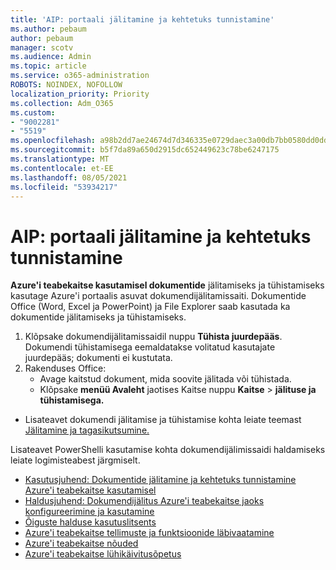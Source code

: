 ```yaml
---
title: 'AIP: portaali jälitamine ja kehtetuks tunnistamine'
ms.author: pebaum
author: pebaum
manager: scotv
ms.audience: Admin
ms.topic: article
ms.service: o365-administration
ROBOTS: NOINDEX, NOFOLLOW
localization_priority: Priority
ms.collection: Adm_O365
ms.custom:
- "9002281"
- "5519"
ms.openlocfilehash: a98b2dd7ae24674d7d346335e0729daec3a00db7bb0580dd0dd4ba08f58e7aca
ms.sourcegitcommit: b5f7da89a650d2915dc652449623c78be6247175
ms.translationtype: MT
ms.contentlocale: et-EE
ms.lasthandoff: 08/05/2021
ms.locfileid: "53934217"
---
```

# <a name="aip-track-and-revoke-portal"></a>AIP: portaali jälitamine ja kehtetuks tunnistamine

**Azure'i teabekaitse kasutamisel dokumentide** jälitamiseks ja tühistamiseks kasutage Azure'i portaalis asuvat dokumendijälitamissaiti. Dokumentide Office (Word, Excel ja PowerPoint) ja File Explorer saab kasutada ka dokumentide jälitamiseks ja tühistamiseks.

1. Klõpsake dokumendijälitamissaidil nuppu **Tühista juurdepääs**. Dokumendi tühistamisega eemaldatakse volitatud kasutajate juurdepääs; dokumenti ei kustutata.
2. Rakenduses Office:
    - Avage kaitstud dokument, mida soovite jälitada või tühistada.
    - Klõpsake **menüü Avaleht** jaotises Kaitse nuppu **Kaitse** > **jälituse ja tühistamisega.**

- Lisateavet dokumendi jälitamise ja tühistamise kohta leiate teemast [Jälitamine ja tagasikutsumine.](https://docs.microsoft.com/azure/information-protection/rms-client/client-track-revoke)

Lisateavet PowerShelli kasutamise kohta dokumendijälimissaidi haldamiseks leiate logimisteabest järgmiselt.
- [Kasutusjuhend: Dokumentide jälitamine ja kehtetuks tunnistamine Azure'i teabekaitse kasutamisel](https://docs.microsoft.com/azure/information-protection/rms-client/client-track-revoke)
- [Haldusjuhend: Dokumendijälitus Azure'i teabekaitse jaoks konfigureerimine ja kasutamine](https://docs.microsoft.com/azure/information-protection/rms-client/client-admin-guide-document-tracking)
- [Õiguste halduse kasutuslitsents](https://docs.microsoft.com/azure/information-protection/configure-usage-rights#rights-management-use-license)
- [Azure'i teabekaitse tellimuste ja funktsioonide läbivaatamine](https://azure.microsoft.com/pricing/details/information-protection)
- [Azure'i teabekaitse nõuded](https://docs.microsoft.com/azure/information-protection/get-started/requirements)
- [Azure'i teabekaitse lühikäivitusõpetus](https://docs.microsoft.com/azure/information-protection/get-started/infoprotect-quick-start-tutorial)
